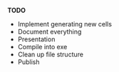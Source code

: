 **TODO**

- Implement generating new cells
- Document everything
- Presentation
- Compile into exe
- Clean up file structure
- Publish